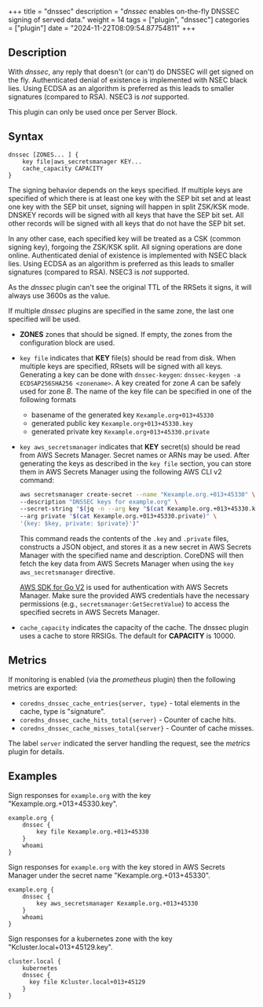 +++
title = "dnssec"
description = "*dnssec* enables on-the-fly DNSSEC signing of served data."
weight = 14
tags = ["plugin", "dnssec"]
categories = ["plugin"]
date = "2024-11-22T08:09:54.87754811"
+++

## Description

With *dnssec*, any reply that doesn't (or can't) do DNSSEC will get signed on the fly. Authenticated
denial of existence is implemented with NSEC black lies. Using ECDSA as an algorithm is preferred as
this leads to smaller signatures (compared to RSA). NSEC3 is *not* supported.

This plugin can only be used once per Server Block.

## Syntax

~~~
dnssec [ZONES... ] {
    key file|aws_secretsmanager KEY...
    cache_capacity CAPACITY
}
~~~

The signing behavior depends on the keys specified. If multiple keys are specified of which there is
at least one key with the SEP bit set and at least one key with the SEP bit unset, signing will happen
in split ZSK/KSK mode. DNSKEY records will be signed with all keys that have the SEP bit set. All other
records will be signed with all keys that do not have the SEP bit set.

In any other case, each specified key will be treated as a CSK (common signing key), forgoing the
ZSK/KSK split. All signing operations are done online.
Authenticated denial of existence is implemented with NSEC black lies. Using ECDSA as an algorithm
is preferred as this leads to smaller signatures (compared to RSA). NSEC3 is *not* supported.

As the *dnssec* plugin can't see the original TTL of the RRSets it signs, it will always use 3600s
as the value.

If multiple *dnssec* plugins are specified in the same zone, the last one specified will be
used.

* **ZONES** zones that should be signed. If empty, the zones from the configuration block
    are used.

* `key file` indicates that **KEY** file(s) should be read from disk. When multiple keys are specified, RRsets
  will be signed with all keys. Generating a key can be done with `dnssec-keygen`: `dnssec-keygen -a
  ECDSAP256SHA256 <zonename>`. A key created for zone *A* can be safely used for zone *B*. The name of the
  key file can be specified in one of the following formats

    * basename of the generated key `Kexample.org+013+45330`
    * generated public key `Kexample.org+013+45330.key`
    * generated private key `Kexample.org+013+45330.private`

* `key aws_secretsmanager` indicates that **KEY** secret(s) should be read from AWS Secrets Manager. Secret
  names or ARNs may be used. After generating the keys as described in the `key file` section, you can
  store them in AWS Secrets Manager using the following AWS CLI v2 command:

  ```sh
  aws secretsmanager create-secret --name "Kexample.org.+013+45330" \
  --description "DNSSEC keys for example.org" \
  --secret-string "$(jq -n --arg key "$(cat Kexample.org.+013+45330.key)" \
  --arg private "$(cat Kexample.org.+013+45330.private)" \
  '{key: $key, private: $private}')"
  ```

  This command reads the contents of the `.key` and `.private` files, constructs a JSON object, and stores it
  as a new secret in AWS Secrets Manager with the specified name and description. CoreDNS will then fetch
  the key data from AWS Secrets Manager when using the `key aws_secretsmanager` directive.

  [AWS SDK for Go V2](https://aws.github.io/aws-sdk-go-v2/docs/configuring-sdk/#specifying-credentials) is used
  for authentication with AWS Secrets Manager. Make sure the provided AWS credentials have the necessary
  permissions (e.g., `secretsmanager:GetSecretValue`) to access the specified secrets in AWS Secrets Manager.

* `cache_capacity` indicates the capacity of the cache. The dnssec plugin uses a cache to store
  RRSIGs. The default for **CAPACITY** is 10000.

## Metrics

If monitoring is enabled (via the *prometheus* plugin) then the following metrics are exported:

* `coredns_dnssec_cache_entries{server, type}` - total elements in the cache, type is "signature".
* `coredns_dnssec_cache_hits_total{server}` - Counter of cache hits.
* `coredns_dnssec_cache_misses_total{server}` - Counter of cache misses.

The label `server` indicated the server handling the request, see the *metrics* plugin for details.

## Examples

Sign responses for `example.org` with the key "Kexample.org.+013+45330.key".

~~~ corefile
example.org {
    dnssec {
        key file Kexample.org.+013+45330
    }
    whoami
}
~~~

Sign responses for `example.org` with the key stored in AWS Secrets Manager under the secret name
"Kexample.org.+013+45330".

~~~
example.org {
    dnssec {
        key aws_secretsmanager Kexample.org.+013+45330
    }
    whoami
}
~~~

Sign responses for a kubernetes zone with the key "Kcluster.local+013+45129.key".

~~~
cluster.local {
    kubernetes
    dnssec {
      key file Kcluster.local+013+45129
    }
}
~~~

